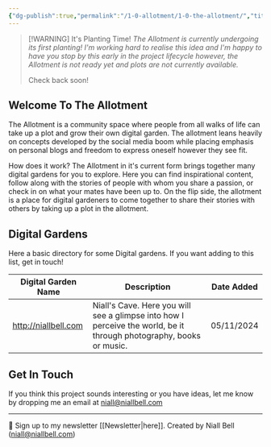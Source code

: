 ```yaml
---
{"dg-publish":true,"permalink":"/1-0-allotment/1-0-the-allotment/","title":"🪴 The Allotment","contentClasses":"cards cards-cols-3 cards-cover cards-cover-no-border cards-title-hide-icons","tags":["gardenEntry"],"noteIcon":null,"created":"2024-04-07T21:59:11.083+01:00","updated":"2024-12-31T12:02:32.244+00:00"}
---
```


> [!WARNING] It's Planting Time!
> *The Allotment is currently undergoing its first planting! I'm working hard to realise this idea and I'm happy to have you stop by this early in the project lifecycle however, the Allotment is not ready yet and plots are not currently available.* 
> 
> Check back soon!

## Welcome To The Allotment

The Allotment is a community space where people from all walks of life can take up a plot and grow their own digital garden. The allotment leans heavily on concepts developed by the social media boom while placing emphasis on personal blogs and freedom to express oneself however they see fit. 

How does it work? The Allotment in it's current form brings together many digital gardens for you to explore. Here you can find inspirational content, follow along with the stories of people with whom you share a passion, or check in on what your mates have been up to. On the flip side, the allotment is a place for digital gardeners to come together to share their stories with others by taking up a plot in the allotment.

## Digital Gardens

Here a basic directory for some Digital gardens. If you want adding to this list, get in touch!


| Digital Garden Name  | Description                                                                                                         | Date Added |
| -------------------- | ------------------------------------------------------------------------------------------------------------------- | ---------- |
| http://niallbell.com | Niall's Cave. Here you will see a glimpse into how I perceive the world, be it through photography, books or music. | 05/11/2024 |


## Get In Touch

If you think this project sounds interesting or you have ideas, let me know by dropping me an email at niall@niallbell.com

---
📧 Sign up to my newsletter [[Newsletter\|here]].
Created by Niall Bell (niall@niallbell.com)


